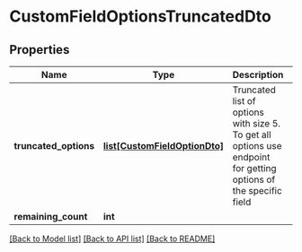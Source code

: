 # CustomFieldOptionsTruncatedDto

## Properties
Name | Type | Description | Notes
------------ | ------------- | ------------- | -------------
**truncated_options** | [**list[CustomFieldOptionDto]**](CustomFieldOptionDto.md) | Truncated list of options with size 5.     To get all options use endpoint for getting options of the specific field | [optional] 
**remaining_count** | **int** |  | [optional] 

[[Back to Model list]](../README.md#documentation-for-models) [[Back to API list]](../README.md#documentation-for-api-endpoints) [[Back to README]](../README.md)


